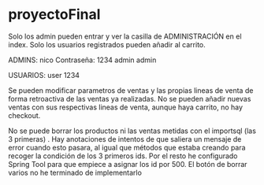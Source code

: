 # proyectoFinal
Solo los admin pueden entrar y ver la casilla de ADMINISTRACIÓN en el index. Solo los usuarios registrados pueden añadir al carrito.


ADMINS:         nico  Contraseña: 1234
                  admin admin

USUARIOS:
user 1234



Se pueden modificar parametros de ventas y las propias lineas de venta de forma retroactiva de las ventas ya realizadas.
No se pueden añadir nuevas ventas con sus respectivas lineas de venta, aunque haya carrito, no hay checkout.



No se puede borrar los productos ni las ventas metidas con el importsql (las 3 primeras) . Hay anotaciones de intentos de que saliera un mensaje de error cuando esto pasara, al igual que métodos que estaba creando para recoger la condición de los 3 primeros ids. Por el resto he configurado Spring Tool para que empiece a asignar los id por 500. El botón de borrar varios no he terminado de implementarlo

